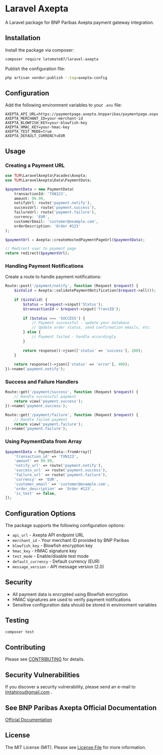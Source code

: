 # Laravel Axepta

A Laravel package for BNP Paribas Axepta payment gateway integration.

## Installation

Install the package via composer:

```bash
composer require latomate07/laravel-axepta
```

Publish the configuration file:

```bash
php artisan vendor:publish --tag=axepta-config
```

## Configuration

Add the following environment variables to your `.env` file:

```env
AXEPTA_API_URL=https://paymentpage.axepta.bnpparibas/paymentpage.aspx
AXEPTA_MERCHANT_ID=your-merchant-id
AXEPTA_BLOWFISH_KEY=your-blowfish-key
AXEPTA_HMAC_KEY=your-hmac-key
AXEPTA_TEST_MODE=true
AXEPTA_DEFAULT_CURRENCY=EUR
```

## Usage

### Creating a Payment URL

```php
use TLM\LaravelAxepta\Facades\Axepta;
use TLM\LaravelAxepta\Data\PaymentData;

$paymentData = new PaymentData(
    transactionId: 'TXN123',
    amount: 99.99,
    notifyUrl: route('payment.notify'),
    successUrl: route('payment.success'),
    failureUrl: route('payment.failure'),
    currency: 'EUR',
    customerEmail: 'customer@example.com',
    orderDescription: 'Order #123'
);

$paymentUrl = Axepta::createHostedPaymentPageUrl($paymentData);

// Redirect user to payment page
return redirect($paymentUrl);
```

### Handling Payment Notifications

Create a route to handle payment notifications:

```php
Route::post('/payment/notify', function (Request $request) {
    $isValid = Axepta::validatePaymentNotification($request->all());
    
    if ($isValid) {
        $status = $request->input('Status');
        $transactionId = $request->input('TransID');
        
        if ($status === 'SUCCESS') {
            // Payment successful - update your database
            // Update order status, send confirmation emails, etc.
        } else {
            // Payment failed - handle accordingly
        }
        
        return response()->json(['status' => 'success'], 200);
    }
    
    return response()->json(['status' => 'error'], 400);
})->name('payment.notify');
```

### Success and Failure Handlers

```php
Route::get('/payment/success', function (Request $request) {
    // Handle successful payment
    return view('payment.success');
})->name('payment.success');

Route::get('/payment/failure', function (Request $request) {
    // Handle failed payment
    return view('payment.failure');
})->name('payment.failure');
```

### Using PaymentData from Array

```php
$paymentData = PaymentData::fromArray([
    'transaction_id' => 'TXN123',
    'amount' => 99.99,
    'notify_url' => route('payment.notify'),
    'success_url' => route('payment.success'),
    'failure_url' => route('payment.failure'),
    'currency' => 'EUR',
    'customer_email' => 'customer@example.com',
    'order_description' => 'Order #123',
    'is_test' => false,
]);
```

## Configuration Options

The package supports the following configuration options:

- `api_url` - Axepta API endpoint URL
- `merchant_id` - Your merchant ID provided by BNP Paribas
- `blowfish_key` - Blowfish encryption key
- `hmac_key` - HMAC signature key
- `test_mode` - Enable/disable test mode
- `default_currency` - Default currency (EUR)
- `message_version` - API message version (2.0)

## Security

- All payment data is encrypted using Blowfish encryption
- HMAC signatures are used to verify payment notifications
- Sensitive configuration data should be stored in environment variables

## Testing

```bash
composer test
```

## Contributing

Please see [CONTRIBUTING](CONTRIBUTING.md) for details.

## Security Vulnerabilities

If you discover a security vulnerability, please send an e-mail to lmtahirou@gmail.com .

## See BNP Paribas Axepta Official Documentation
[Official Documentation](https://docs.axepta.bnpparibas/display/DOCBNP/Premiers+pas+avec+AXEPTA+BNP+Paribas)

## License

The MIT License (MIT). Please see [License File](LICENSE.md) for more information.